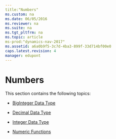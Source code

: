 ```yaml
---
title:"Numbers"
ms.custom: na
ms.date: 06/05/2016
ms.reviewer: na
ms.suite: na
ms.tgt_pltfrm: na
ms.topic: article
ms-prod:"dynamics-nav-2017"
ms.assetid: a6a0b9f5-3c7d-4ba3-899f-33d714bf00e0
caps.latest.revision: 4
manager: edupont
---
```

# Numbers
This section contains the following topics:  
  
-   [BigInteger Data Type](BigInteger-Data-Type.md)  
  
-   [Decimal Data Type](Decimal-Data-Type.md)  
  
-   [Integer Data Type](Integer-Data-Type.md)  
  
-   [Numeric Functions](Numeric-Functions.md)